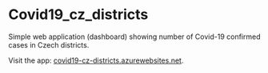# Covid19_cz_districts
Simple web application (dashboard) showing number of Covid-19 confirmed cases in Czech districts.

Visit the app: [covid19-cz-districts.azurewebsites.net](https://covid19-cz-districts.azurewebsites.net/).
